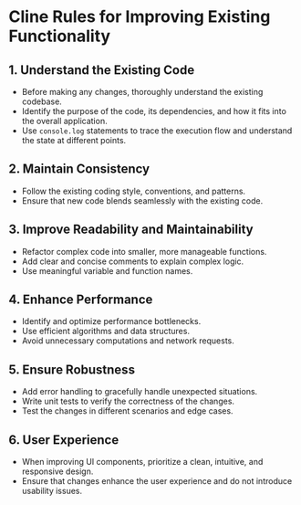 # Cline Rules for Improving Existing Functionality

## 1. Understand the Existing Code
- Before making any changes, thoroughly understand the existing codebase.
- Identify the purpose of the code, its dependencies, and how it fits into the overall application.
- Use `console.log` statements to trace the execution flow and understand the state at different points.

## 2. Maintain Consistency
- Follow the existing coding style, conventions, and patterns.
- Ensure that new code blends seamlessly with the existing code.

## 3. Improve Readability and Maintainability
- Refactor complex code into smaller, more manageable functions.
- Add clear and concise comments to explain complex logic.
- Use meaningful variable and function names.

## 4. Enhance Performance
- Identify and optimize performance bottlenecks.
- Use efficient algorithms and data structures.
- Avoid unnecessary computations and network requests.

## 5. Ensure Robustness
- Add error handling to gracefully handle unexpected situations.
- Write unit tests to verify the correctness of the changes.
- Test the changes in different scenarios and edge cases.

## 6. User Experience
- When improving UI components, prioritize a clean, intuitive, and responsive design.
- Ensure that changes enhance the user experience and do not introduce usability issues.
